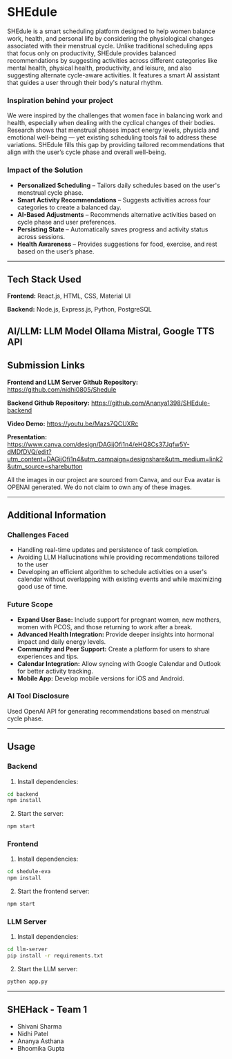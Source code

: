 # SHEdule 

SHEdule is a smart scheduling platform designed to help women balance work, health, and personal life by considering the physiological changes associated with their menstrual cycle. Unlike traditional scheduling apps that focus only on productivity, SHEdule provides balanced recommendations by suggesting activities across different categories like mental health, physical health, productivity, and leisure, and also suggesting alternate cycle-aware activities. It features a smart AI assistant that guides a user through their body's natural rhythm. 

### Inspiration behind your project  
We were inspired by the challenges that women face in balancing work and health, especially when dealing with the cyclical changes of their bodies. Research shows that menstrual phases impact energy levels, physicla and emotional well-being — yet existing scheduling tools fail to address these variations. SHEdule fills this gap by providing tailored recommendations that align with the user’s cycle phase and overall well-being.  

### Impact of the Solution  
- **Personalized Scheduling** – Tailors daily schedules based on the user's menstrual cycle phase.  
- **Smart Activity Recommendations** – Suggests activities across four categories to create a balanced day.  
- **AI-Based Adjustments** – Recommends alternative activities based on cycle phase and user preferences.  
- **Persisting State** – Automatically saves progress and activity status across sessions.  
- **Health Awareness** – Provides suggestions for food, exercise, and rest based on the user’s phase.  

---
## Tech Stack Used  
**Frontend:**  React.js, HTML, CSS, Material UI

**Backend:**  Node.js, Express.js, Python, PostgreSQL  

**AI/LLM:**  LLM Model Ollama Mistral, Google TTS API
---

## Submission Links  
**Frontend and LLM Server Github Repository:** https://github.com/nidhi0805/Shedule

**Backend Github Repository:** https://github.com/Ananya1398/SHEdule-backend 

**Video Demo:** https://youtu.be/Mazs7QCUXRc  

**Presentation:** https://www.canva.com/design/DAGijOfi1n4/eHQ8Cs37Jqfw5Y-dMDfDVQ/edit?utm_content=DAGijOfi1n4&utm_campaign=designshare&utm_medium=link2&utm_source=sharebutton

All the images in our project are sourced from Canva, and our Eva avatar is OPENAI generated. We do not claim to own any of these images. 

---

## Additional Information  

### **Challenges Faced**  
- Handling real-time updates and persistence of task completion.  
- Avoiding LLM Hallucinations while providing recommendations tailored to the user
- Developing an efficient algorithm to schedule activities on a user's calendar without overlapping with existing events and while maximizing good use of time.


### **Future Scope**  
- **Expand User Base:** Include support for pregnant women, new mothers, women with PCOS, and those returning to work after a break.  
- **Advanced Health Integration:** Provide deeper insights into hormonal impact and daily energy levels.  
- **Community and Peer Support:** Create a platform for users to share experiences and tips.  
- **Calendar Integration:** Allow syncing with Google Calendar and Outlook for better activity tracking.  
- **Mobile App:** Develop mobile versions for iOS and Android.  

### **AI Tool Disclosure**  
Used OpenAI API for generating recommendations based on menstrual cycle phase.  

---

## **Usage**  

### **Backend**  
1. Install dependencies:  
```bash
cd backend
npm install
```  

2. Start the server:  
```bash
npm start
```  

### **Frontend**  
1. Install dependencies:  
```bash
cd shedule-eva
npm install
```  

2. Start the frontend server:  
```bash
npm start
```  

### **LLM Server**  
1. Install dependencies:  
```bash
cd llm-server
pip install -r requirements.txt
```  

2. Start the LLM server:  
```bash
python app.py
```  
---
## SHEHack - Team 1

- Shivani Sharma
- Nidhi Patel
- Ananya Asthana  
- Bhoomika Gupta
